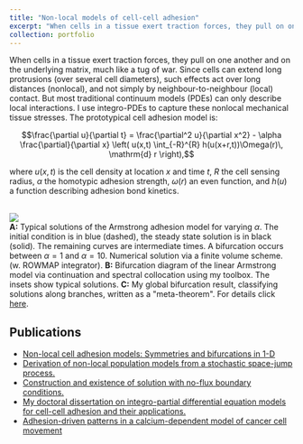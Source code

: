 ```yaml
---
title: "Non-local models of cell-cell adhesion"
excerpt: "When cells in a tissue exert traction forces, they pull on one another and on the underlying matrix, much like a tug of war. I describe this process using non-local PDEs.  <br/><img src='/images/adhesion_overview.png'><br>"
collection: portfolio
---
```


When cells in a tissue exert traction forces, they pull on one another and on
the underlying matrix, much like a tug of war.  Since cells can extend long
protrusions (over several cell diameters), such effects act over long distances
(nonlocal), and not simply by neighbour-to-neighbour (local) contact. But most
traditional continuum models (PDEs) can only describe local interactions. I use
integro-PDEs to capture these nonlocal mechanical tissue stresses.
The prototypical cell adhesion model is:

$$\frac{\partial u}{\partial t} = \frac{\partial^2 u}{\partial x^2} - \alpha \frac{\partial}{\partial x} \left( u(x,t) \int_{-R}^{R} h(u(x+r,t))\Omega(r)\, \mathrm{d} r \right),$$

where $u(x,t)$ is the cell density at location $x$ and time $t$, $R$ the
cell sensing radius, $\alpha$ the homotypic adhesion strength, $\omega(r)$ an
even function, and $h(u)$ a function describing adhesion bond kinetics.

<br/><img src='/images/adhesion_overview.png'><br/>
**A:** Typical solutions of the Armstrong adhesion model for varying $\alpha$.  The initial condition is in blue (dashed), the steady state solution is in black (solid). The remaining curves are intermediate times.  A bifurcation occurs between $\alpha = 1$ and $\alpha=10$.  Numerical solution via a finite volume scheme. (w. ROWMAP integrator).
**B:** Bifurcation diagram of the linear Armstrong model via continuation and spectral collocation using my toolbox. The insets show typical solutions.
**C:** My global bifurcation result, classifying solutions along branches, written as a "meta-theorem".
For details click [here](/publication/2020-01-01-adhesion).

## Publications

- [Non-local cell adhesion models: Symmetries and bifurcations in 1-D](/publication/2020-01-01-adhesion)
- [Derivation of non-local population models from a stochastic space-jump process.](/publication/2017-06-10-adhesionRandomWalk)
- [Construction and existence of solution with no-flux boundary conditions.](/publication/2019-03-15-nonlocal-bc-existence)
- [My doctoral dissertation on integro-partial differential equation models for cell-cell adhesion and their applications.](/publication/2017-12-14-thesis)
- [Adhesion-driven patterns in a calcium-dependent model of cancer cell movement](/publication/2020-03-01-calcium)
